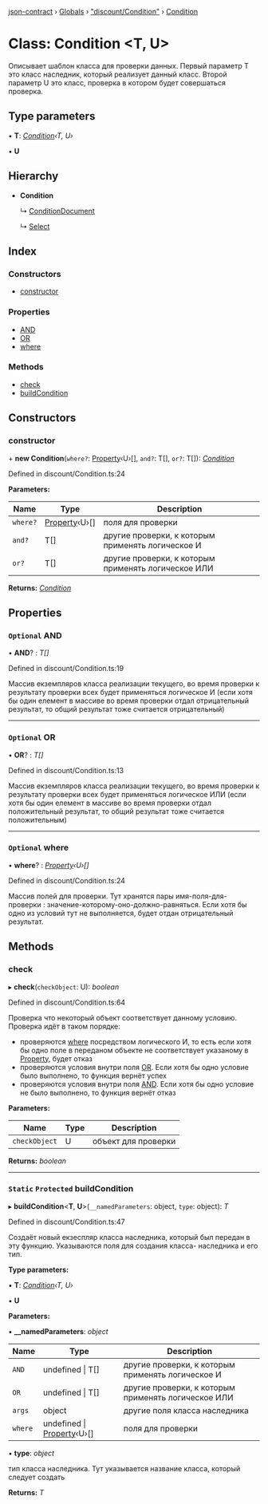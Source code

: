 [json-contract](../README.md) › [Globals](../globals.md) › ["discount/Condition"](../modules/_discount_condition_.md) › [Condition](_discount_condition_.condition.md)

# Class: Condition <**T, U**>

Описывает шаблон класса для проверки данных. Первый параметр T это класс наследник, который реализует данный класс.
Второй параметр U это класс, проверка в котором будет совершаться проверка.

## Type parameters

▪ **T**: *[Condition](_discount_condition_.condition.md)‹T, U›*

▪ **U**

## Hierarchy

* **Condition**

  ↳ [ConditionDocument](_discount_conditiondocument_.conditiondocument.md)

  ↳ [Select](_discount_select_.select.md)

## Index

### Constructors

* [constructor](_discount_condition_.condition.md#constructor)

### Properties

* [AND](_discount_condition_.condition.md#optional-and)
* [OR](_discount_condition_.condition.md#optional-or)
* [where](_discount_condition_.condition.md#optional-where)

### Methods

* [check](_discount_condition_.condition.md#check)
* [buildCondition](_discount_condition_.condition.md#static-protected-buildcondition)

## Constructors

###  constructor

\+ **new Condition**(`where?`: [Property](../interfaces/_core_property_.property.md)‹U›[], `and?`: T[], `or?`: T[]): *[Condition](_discount_condition_.condition.md)*

Defined in discount/Condition.ts:24

**Parameters:**

Name | Type | Description |
------ | ------ | ------ |
`where?` | [Property](../interfaces/_core_property_.property.md)‹U›[] | поля для проверки |
`and?` | T[] | другие проверки, к которым применять логическое И |
`or?` | T[] | другие проверки, к которым применять логическое ИЛИ  |

**Returns:** *[Condition](_discount_condition_.condition.md)*

## Properties

### `Optional` AND

• **AND**? : *T[]*

Defined in discount/Condition.ts:19

Массив екземпляров класса реализации текущего, во время проверки к результату проверки всех будет применяться логическое И
(если хотя бы один елемент в массиве во время проверки отдал отрицательный результат, то общий результат тоже считается
отрицательный)

___

### `Optional` OR

• **OR**? : *T[]*

Defined in discount/Condition.ts:13

Массив екземпляров класса реализации текущего, во время проверки к результату проверки всех будет применяться логическое ИЛИ
(если хотя бы один елемент в массиве во время проверки отдал положительный результат, то общий результат тоже считается
положительным)

___

### `Optional` where

• **where**? : *[Property](../interfaces/_core_property_.property.md)‹U›[]*

Defined in discount/Condition.ts:24

Массив полей для проверки. Тут хранятся пары имя-поля-для-проверки : значение-которому-оно-должно-равняться.
Если хотя бы одно из условий тут не выполняется, будет отдан отрицательный результат.

## Methods

###  check

▸ **check**(`checkObject`: U): *boolean*

Defined in discount/Condition.ts:64

Проверка что некоторый объект соответствует данному условию.
Проверка идёт в таком порядке:
- проверяются [where](_discount_condition_.condition.md#optional-where) посредством логического И, то есть если хотя бы одно поле в переданом объекте не соответствует
указаному в [Property](../interfaces/_core_property_.property.md), будет отказ
- проверяются условия внутри поля [OR](_discount_condition_.condition.md#optional-or). Если хотя бы одно условие было выполнено, то функция вернёт успех
- проверяются условия внутри поля [AND](_discount_condition_.condition.md#optional-and). Если хотя бы одно условие не было выполнено, то функция вернёт отказ

**Parameters:**

Name | Type | Description |
------ | ------ | ------ |
`checkObject` | U | объект для проверки  |

**Returns:** *boolean*

___

### `Static` `Protected` buildCondition

▸ **buildCondition**<**T**, **U**>(`__namedParameters`: object, `type`: object): *T*

Defined in discount/Condition.ts:47

Создаёт новый екзеспляр класса наследника, который был передан в эту функцию. Указываются поля для создания класса-
наследника и его тип.

**Type parameters:**

▪ **T**: *[Condition](_discount_condition_.condition.md)‹T, U›*

▪ **U**

**Parameters:**

▪ **__namedParameters**: *object*

Name | Type | Description |
------ | ------ | ------ |
`AND` | undefined &#124; T[] | другие проверки, к которым применять логическое И |
`OR` | undefined &#124; T[] | другие проверки, к которым применять логическое ИЛИ |
`args` | object | другие поля класса наследника |
`where` | undefined &#124; [Property](../interfaces/_core_property_.property.md)‹U›[] | поля для проверки |

▪ **type**: *object*

тип класса наследника. Тут указывается название класса, который следует создать

**Returns:** *T*
